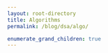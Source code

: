 ```yaml
---
layout: root-directory
title: Algorithms
permalink: /blog/dsa/algo/

enumerate_grand_children: true
---
```


